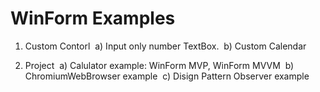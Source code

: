 
# WinForm Examples

1. Custom Contorl&nbsp;
   a) Input only number TextBox.&nbsp;
   b) Custom Calendar&nbsp;
   
2. Project&nbsp;
  a) Calulator example: WinForm MVP, WinForm MVVM&nbsp;
  b) ChromiumWebBrowser example&nbsp;
  c) Disign Pattern Observer example&nbsp;



